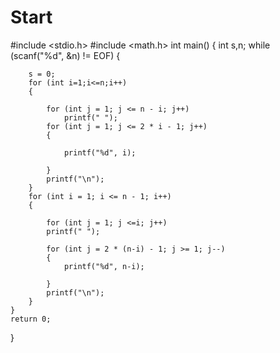 # Start
#include <stdio.h>
#include <math.h>
int main()
{
	int s,n;
	while (scanf("%d", &n) != EOF)
	{
		
		s = 0;
		for (int i=1;i<=n;i++)
		{

			for (int j = 1; j <= n - i; j++)
				printf(" ");
			for (int j = 1; j <= 2 * i - 1; j++)
			{
				
				printf("%d", i);

			}
			printf("\n");
		}
		for (int i = 1; i <= n - 1; i++)
		{

			for (int j = 1; j <=i; j++)
			printf(" ");
			
			for (int j = 2 * (n-i) - 1; j >= 1; j--)
			{
				printf("%d", n-i);

			}
			printf("\n");
		}
	}
	return 0;
}
